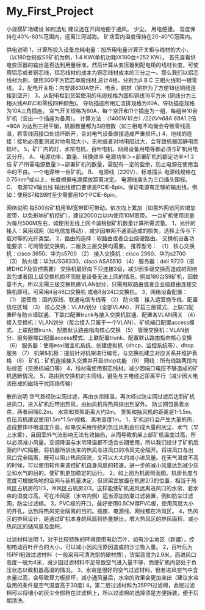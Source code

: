 # My_First_Project
小规模矿场建设
如何选址
  建议选在开阔地便于通风。
  少尘。
用电便捷。
湿度保持在40%-60%范围内，远离江河湖海。
矿场室内温度保持在20-40℃范围内。
 
供电说明
   1，计算所投入设备总耗电量：按所用电量计算开关柜与线材的大小，（以180台蚂蚁S9矿机为例，1.4 KW(单机功耗)X180台=252 KW）。
      首先查看供电变压器的输出是否达到用量标准，然后计算从变压器到配电柜的线材长度，可使用铝芯或者铜芯线，铝芯线材的成本为铜芯线材成本的三分之一。那么我们以铝芯线材为例，使用300平方铝芯单股线材,总计4根，分别为A B C 三相火线和一根零线。
   2，配电开关柜：内安装630A空开、电表，铜排（铜排为了方便18组铜线连接到空开）
   3，从配电柜到货架使用的电缆规格为国标铜线16平方米 (铜线分为三相火线A\B\C和零线四种颜色)。
导轨插座所用汇流排规格为80A，导轨插座规格为10A三角插座。
空气开关规格为80A，每个空开和11个插座为一组，每组带10台矿机（空出一个插座为备用）。
计算方法：（1400W*10台）/220V≈68A
          68A*1.2倍≈80A 
      为达到三相平衡，机器数量都为3的倍数（如三相电不均衡会导致零线高温，若零线因接口处烧坏断开，会对电气设备直接造成严重损坏。)
   4，地线的连接：接地必须要测试对地电阻大小，无地或者对地电阻过大，会导致机器因静电而损坏。
   5，矿厂内的灯，水帘电机，百叶电机，网络设备用电等都必须与矿机用电区分开。 
A、	电源功率、数量、转换效率
电源功率＞=部署矿机的额定功率*1.2倍
矿产所需电源数量＞=部署矿机的数量，需配有一定的盈余，防止电源在使用当中的不良。一个电源带一台矿机。
B、	电源线（220V）、标准插头
电源线规格在0.75mm²或以上，长度根据电源摆放距离决定。
电源线插头为三口插头国标。
C、	电源12V输出线
输出线接口要求是PCIE-6pin，保证电源有足够的输出线，例如：使用S7和S9时至少需要用10个PCIE-6pin。

 
网络说明
每500台矿机用1M宽带即可带动，依次向上累加（如需外网访问应增加宽带，以免影响矿机挖矿），建议2000台以内使用10M宽带。
一台矿机使用流量为每月500M左右，如使用无线上网卡请根据矿机数量计算所需流量。
1，光纤的接入：采用双网（如电信加移动），减少因单网不通而造成的损失，选择上传与下载对等的光纤类型。
    2，路由的选择：软路由或者企业级硬路由。
交换机设备功能要求：可网管型交换机，二层及三层交换均需要。
推荐型号：
（1）	核心交换机：cisco 3650、华为s5700
（2）	接入交换机：cisco 2960、华为s2700
（3）	防火墙：华为USG6330、cisco ASA5510
（4）	服务器：dell R720（搭建DHCP及监控需要）
交换机最好向下只连接2级，减少因多级交换而造成的网络丢包或者因上级交换机损坏而批量设备无法上网的情况。例如180台S9矿机，因数量不大，所以无需三级交换机做VLAN划分，只需用软路由或者企业级路由连接交换机即可。可采用4台48口交换机       或者8台24口交换机。
3，网络设备配置：
（1）	运营商：国内双线、联通电信专线等
（2）	防火墙：接入运营商专线、配置信任区域
（3）	核心交换：VLAN划分（全部VLAN）、开启三层模式、上联口配置IP与防火墙联通、下联口配置trunk与接入交换机联通、配置各VLAN网关
（4）	接入交换机：VLAN划分（每台接入只属于一个VLAN）、矿机端口配置access模式、上联配置trunk、配置默认路由指向核心交换
（5）	管理交换机：VLAN划分、服务器端口配置access模式、上联配置trunk、配置默认路由指向核心交换
（6）	服务器：使用esxi宿主机系统、创建虚拟机（dhcp、监控系统等）、dhcp服务
（7）	机架&机柜：提前针对机架进行编号，与交换机建立对应关系并维护表格
（8）	矿机：矿机连接接入交换并开启dhcp功能
（9）	网线：所有线路两段均贴标签（交换机端口等）
    4，线材需使用铜芯线材，减少因端口电压不够造成的矿机遇断情况。
5，路由到交换机的主网线，避免与主电缆近距离平行（减少因大电流形成的磁场干扰网络传输）

 
散热说明
空气首经防尘网过滤，再由水帘降温，再次经过防尘网过滤后达到矿机进风口，进入矿机后带出热风，由抽风机将热风排出到室外。
防尘网包裹着水帘，两者间隔0.2m。
水帘和货架距离大约2m。
货架和抽风机的距离是1-1.5m。
负压风机建议使用1.5m*1.5m规格，离地高度1m。
1，矿机运行会产生大量的热，造成整体环境温度升高，如果仅采用传统的负压风机会形成大量的灰尘、水气（早上水雾），且因室外气流影响无法有效抽热，从而导致机架上部矿机温度过高，所以必须减小风量。空调降温与水帘降温都不适合长期使用，所以我们设计了矿机后面的PVC隔板，将机器所排出来的热风与进风口的冷风完全隔开。将进风口与出风口完全隔离，既可以阻止热风回流，又可以大大的减小进风量。在天气温度不高的时候，可以使用软件来调控矿机自身风扇的转速，进一步的减小风量达到减少灰尘和水气的目的。使矿机更加稳定的运行。
2，如上图为机房侧面图。机房长度与宽度可根据场地的空间与装机量决定，但货架宜放置在机房2/3的位置，相当于热风区占机房的1/3，冷风区占机房2/3。这样能使矿机进风远离进风口的水帘，若水帘的湿度过高，可在冷风区（水帘内侧）适当添加防潮过滤装置，例如防尘过滤网，防尘过滤棉。
3，PVC板的开口，最好使用0.5CM厚PVC板，使用风扇大小的开孔，达到将热风完全隔离的目的。插座、电源线、网线都在冷风区。
4，热风区的排风设计，是通过矿机本身的风扇将热量排出，增大热风区的排风面积，减小热风区的储风量及面积。

 
过滤材料说明
1，对于比较特殊的环境使用电动百叶，如有沙尘地区（新疆），控制电动百叶开合的大小，可以减小因风压原因造成的沙尘吸入量。
2，百叶后为15PPI粗效过滤材料（一般采用可清洗型的硬材质），货架高度为2.9米，而进风口高度一般为4米，减少因过滤材料不足导致空气进入量不够，而使矿机内部处于负压状态以致机器高温的情况。
3，水帘是很好的空气过滤材料，但若进风空气中含水量过高，会导致算力板损坏，减小通风量后，水帘的效果会更加突出（建议水帘启用的条件是空气温度高于30度)
4，第二层过滤材料为35PPI过滤棉，此层过滤棉可以将细小的灰尘全部档在过滤棉上，所以过滤棉的选择须是方便拆装，便于后期清洗。
   
